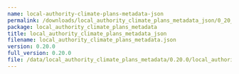 ```yaml
---
name: local-authority-climate-plans-metadata-json
permalink: /downloads/local_authority_climate_plans_metadata_json/0_20_0
package: local_authority_climate_plans_metadata
title: local_authority_climate_plans_metadata_json
filename: local_authority_climate_plans_metadata.json
version: 0.20.0
full_version: 0.20.0
file: /data/local_authority_climate_plans_metadata/0.20.0/local_authority_climate_plans_metadata.json
---
```

